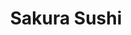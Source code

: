 ---
layout: place
title: "Sakura Sushi"
permalink: /new-jersey/hillsborough-township/sakura-sushi.html
stateAbbr: NJ
stateName: New Jersey
cityName: Hillsborough Township
seo:
  name: "Sakura Sushi"
  type: Restaurant
  links: null
description: "Sakura Sushi serves delicious sushi in Hillsborough Township, New Jersey. Try fresh Japanese dishes for a great dining experience. "
place_id: ChIJER66qL_rw4kRPm70U7f7_OU
photos:
  - name: >-
      places/ChIJER66qL_rw4kRPm70U7f7_OU/photos/AeeoHcIQhsNhcsN-nQlTGAhZja_3OzDn0nh3RMr7ULqJf9ZbYVfKozc8rC86Fm-0UnZnilELOnB_cF6hWbgRWKUj85fyE6Ce9Kms1_npN9NOghAw1DLamfLHX-GiLKMXhS4_6jrZik0CYTGyG9k9ZdUEsihDcDiwZWxh-m-I65pM7HsMmAEnsY0lO8n-VEe3hP0UpyQnSs1BSLEWEfiqFQp4I2sQf0-sMNISJFo3ztzdLy2l_wamqb-tnHMSEyIs6zDfZXr3UmCIUM7U6Q146FGyDc3fr4oNCLJb_s-i7KDRUFvtQ1Pg64yGUCfZB_j-i3kof1-mrjEgfUMMtmFp8QH6WZmEm8PpMLYb4SCTyOzhc_pGlxJdqF9pjCgNfJGkiDe5YRslcWKbqvXgE23a88rJsdB8nwWrxZ5KOdhOSZoZ0wA
    widthPx: 4032
    heightPx: 3024
    authorAttributions:
      - displayName: Ashish Nangla
        uri: https://maps.google.com/maps/contrib/112092989875088588077
        photoUri: >-
          https://lh3.googleusercontent.com/a/ACg8ocKRVr5sBffiTwaTZas7ud6HOVWsT8TBO3V3WI0dZTv5LlZinQ=s100-p-k-no-mo
    flagContentUri: >-
      https://www.google.com/local/imagery/report/?cb_client=maps_api_places.places_api&image_key=!1e10!2sCIHM0ogKEICAgIDB07ziDg&hl=en-US
    googleMapsUri: >-
      https://www.google.com/maps/place//data=!3m4!1e2!3m2!1sCIHM0ogKEICAgIDB07ziDg!2e10!4m2!3m1!1s0x89c3ebbfa8ba1e11:0xe5fcfbb753f46e3e
  - name: >-
      places/ChIJER66qL_rw4kRPm70U7f7_OU/photos/AeeoHcLqeDtAKlRWU16CEPTd0Onk3Ys60_Ii0BPFhFdMPRiVZ0xidoaawb6UcNo1HkD-_2X470edo67SqU-J1f0uVmxgo5gjO-YQOD1SRk2hFEJDX81M3SINFLrJMoI4kuzutSKJvQcHqCvBB-mcCgKmnRa8rf0uKST3OiegdRIeREJ57mWnNyW-MkqLfxtpU5iBfQSvfZ3YPHWWBZPAPxqOXtPzkjs35OEXMieBVs35PoBFzZ8emHjENo08tjda5piOM0uFIxmfZdg3UOZ281JU9eGxwjcGFAa6PvXfkcPGL1VkmNdvAbuYLa8Of57ZFnQgAn6RG-5MV37l4CiQ_MXOsiBnRmISmlX3Q0GbCHeHRa8xyxenTifZJ6-MPZX1VYXfFKSTtxatuE92rpJHpy-xLxP83WmSfL3wnZfHedt0GHY
    widthPx: 3024
    heightPx: 4032
    authorAttributions:
      - displayName: Andrea Tobar
        uri: https://maps.google.com/maps/contrib/105270371817010713055
        photoUri: >-
          https://lh3.googleusercontent.com/a-/ALV-UjXevwO-EspiO8cdfwORuwEOplAhHaDc031qJAW_76J9B2DVYDYb=s100-p-k-no-mo
    flagContentUri: >-
      https://www.google.com/local/imagery/report/?cb_client=maps_api_places.places_api&image_key=!1e10!2sCIHM0ogKEICAgIDR_5SaCA&hl=en-US
    googleMapsUri: >-
      https://www.google.com/maps/place//data=!3m4!1e2!3m2!1sCIHM0ogKEICAgIDR_5SaCA!2e10!4m2!3m1!1s0x89c3ebbfa8ba1e11:0xe5fcfbb753f46e3e
  - name: >-
      places/ChIJER66qL_rw4kRPm70U7f7_OU/photos/AeeoHcJKdiCjBWdWqGZwmNr3VxLNlWh7XBT6Y8C3dEoaPRRB_jrcF0TxiatkUYocVowSDkIlk4PywMqkfFbv3isSDd-hu50d5WUfHx8_Rvs9QDq4TtXK0Hk_7XpLKpiCDMDX9Evl3V3pjFGojPp4y1hY8pp8BxzNccQS_yZ-kupUZB7i_o-nIUXEkiEcrBacd0YakJ8Sh60YnhqOwXcsCweGpSj0kHJSJ8mirgVIyvXBaHbQ-cgETYrp6d1n1k8qzLsLdHIx1OGs8Rqyxkie74u8fdH5XdtHJRZQ0vTfQbJvx2BIswkxFOjCnlii8nMitdzfaO_uTH464YmC5nta-8oRyNjX7EoWxVEbrvMSsXtfFNDFaOL7wP1qti4O-dPxWUyoH_CwVilQv56Xwzc-7I1pmj0xMlWrCnf2SelNONNyecMIu2ky
    widthPx: 4000
    heightPx: 3000
    authorAttributions:
      - displayName: Michael V
        uri: https://maps.google.com/maps/contrib/112204927759305763339
        photoUri: >-
          https://lh3.googleusercontent.com/a-/ALV-UjV7iGy2AH2vsL2TGqLkUaQZowoAx294euzcZI9KS4ZFUptq7llAVg=s100-p-k-no-mo
    flagContentUri: >-
      https://www.google.com/local/imagery/report/?cb_client=maps_api_places.places_api&image_key=!1e10!2sCIHM0ogKEICAgIDOi9ma8QE&hl=en-US
    googleMapsUri: >-
      https://www.google.com/maps/place//data=!3m4!1e2!3m2!1sCIHM0ogKEICAgIDOi9ma8QE!2e10!4m2!3m1!1s0x89c3ebbfa8ba1e11:0xe5fcfbb753f46e3e
  - name: >-
      places/ChIJER66qL_rw4kRPm70U7f7_OU/photos/AeeoHcJJ_Dp6t7Jp3vCy_Mpyrr88_NdIuMEeLogs0gQdP1-N9Io0lvN8lkQ1sr1X9t9HNkGsNjLa1p1CsmW4nLhbDK_eFF2rrKkxiJpogqfwPC2qKzSe_2b5bOCFrepY0sdtYdTEIAN46DxaUYvBFj6fOfKniuT8Fpkx_6bukUBNE7_NRUu_dj7A54g7R71pjTjCK-DfJH1X6BHdS_JTy_PamX79cUrl86Y4o-Vma_vSPz_4IH4NO7ImKSWwbKwupsIDiY3yBeaZGEdxrQcJl1uqmHHCRaoJBwOOXUSp8pIbcndIWB9i8BRQhwd4a1p9_sRytXeMoU4tbXaOIoxHaNU_IOOOIGVa_aYNBTs12fsdIIjY0TMJxu-Sr9AibwwN-IzYJX2A0c1QJg0Chny_XLNgk_Eq-JS7F-oxhpYobS_XNB-oSw
    widthPx: 3120
    heightPx: 4160
    authorAttributions:
      - displayName: Oscar Trapp
        uri: https://maps.google.com/maps/contrib/117349492550319132032
        photoUri: >-
          https://lh3.googleusercontent.com/a-/ALV-UjUSO6w1HGpt_baLpTBqz_TmQXnrSF52Yz4dDQOo2y7iFKEW7OlAkw=s100-p-k-no-mo
    flagContentUri: >-
      https://www.google.com/local/imagery/report/?cb_client=maps_api_places.places_api&image_key=!1e10!2sCIHM0ogKEICAgICk4unaXw&hl=en-US
    googleMapsUri: >-
      https://www.google.com/maps/place//data=!3m4!1e2!3m2!1sCIHM0ogKEICAgICk4unaXw!2e10!4m2!3m1!1s0x89c3ebbfa8ba1e11:0xe5fcfbb753f46e3e
  - name: >-
      places/ChIJER66qL_rw4kRPm70U7f7_OU/photos/AeeoHcL1mGfSQeJjHPFQTvRAvgK7Gi7JoABNRIiQN86QgkEbU6ZguJDOP6fLUVNqUb4nJ5MWmmDWUQbU9PRwbj9lXC2XI92Vq8Q_r6SzdXSYkfBPWmS39WwllLOsy_Jh7UIcrVhV4wkq6zZXF-fWD3zUBrVOoG8s_MsLG0PJ8VddAruNCYQAks7bjO-IzouErnPGXo4N4YV7JcuXxnbK8O-yhO183sCnvOjG3uw2z87h2gITPvyGTD9wttk4eB5xXiFLsDerqFY22pycxY0PVImoYr4CHVZMfoAVf7-ubZTlRUIvTshFIHmZ7PsUBlsg0sqc2T8RAf9_gUPP55Li5OEWIG1jaYTB8qNH3lL1TXd-DDPYFnenMBJxCauDIGVTNHw-HqvMaP0CQAEomi-wIdu9zXmtmQBNrP7XPHttXorvxuYT5Q
    widthPx: 3024
    heightPx: 4032
    authorAttributions:
      - displayName: Emily Raber
        uri: https://maps.google.com/maps/contrib/109335949181526792703
        photoUri: >-
          https://lh3.googleusercontent.com/a-/ALV-UjWd97v5qCHQOdn0-3y5wU43DGILaE2xoKkVCImZav_AJQU1zOgt=s100-p-k-no-mo
    flagContentUri: >-
      https://www.google.com/local/imagery/report/?cb_client=maps_api_places.places_api&image_key=!1e10!2sCIHM0ogKEICAgICOhJ-Ndg&hl=en-US
    googleMapsUri: >-
      https://www.google.com/maps/place//data=!3m4!1e2!3m2!1sCIHM0ogKEICAgICOhJ-Ndg!2e10!4m2!3m1!1s0x89c3ebbfa8ba1e11:0xe5fcfbb753f46e3e
  - name: >-
      places/ChIJER66qL_rw4kRPm70U7f7_OU/photos/AeeoHcKlac_kxf5DCmC5wtq4I9E8nIJqurO76fA_m_9G1O-Q41-V76deXSPXRHg3rXUb_fX0b_Rk2gvaqsic-ejYozJ0yljAZa-3qVKSum4gQsoePGiO6BFWnnoQ2tIUHzqx65dq2DkirlfzjGEb12_3INosopeYNRWAGl1Xk0yoOSPUBZ-e9vSZ72dOqHeerdLGZek9zo601NmUEYBYS2Zq7QW19PCFffdeYgpdKvcFwGc39b_SRIAv7Es2si1OUZN2W9REm8EcrrrZXAbgRqbBkmYrX_6KvhNbo-3c5MYXaIief3ihMIJReDy3ALXbwsNXjiBElewaPcGJmigDm2IxcKzbcJr4dS0n0BWvJZfP9eJNbv9oUAjDGgBjmh-_0EOMa-ZhqwHHDFReXZfuCAG_RR6TRI-UyfkvfDYDSISUXoP0xw
    widthPx: 3024
    heightPx: 4032
    authorAttributions:
      - displayName: Ivy Usansky
        uri: https://maps.google.com/maps/contrib/105087588930371737107
        photoUri: >-
          https://lh3.googleusercontent.com/a/ACg8ocKd16mESJmo8yFBt50JusmIasWeptScgx5ySFDqJ7EShGINxQ=s100-p-k-no-mo
    flagContentUri: >-
      https://www.google.com/local/imagery/report/?cb_client=maps_api_places.places_api&image_key=!1e10!2sCIHM0ogKEICAgIC8hOLfNw&hl=en-US
    googleMapsUri: >-
      https://www.google.com/maps/place//data=!3m4!1e2!3m2!1sCIHM0ogKEICAgIC8hOLfNw!2e10!4m2!3m1!1s0x89c3ebbfa8ba1e11:0xe5fcfbb753f46e3e
  - name: >-
      places/ChIJER66qL_rw4kRPm70U7f7_OU/photos/AeeoHcJC_KIFuS8lz46nA7NU3Aefr0pgdEWVU0V1G0wrOpb-nmeiZkQhfw3dKIzkr0Y2fnDSc2ys4QF7I25mIGGKF_2XYBKVI_XvAsmSXNwulqO74LCBeuqcs93ryd7CqyexnukbKkIrpN9GnvnHCvnde479ZpwSYf2PNdvSrWdQF1tJwJPQR46j-8gecS161j3VCOp3FdSitAQacRMWL9tB1hGxDNIMgHK-MaN1gPxJO-v0pSNiDYrYZVBggSApuQXrlDo5uASu1v_nedPIcz8UERjr42RifK8DzOBoEaUv4deIb7KcDTH8ASpe_ZoIjkzKj2-UpJUXGdOzqhuXk7EFbenD3QM4ua4jsY6yOzuqtJyZTGqiip6fQKvvAwGE9_xd1wJw2WGqHEoxzOmZZHeos0oUrRhNcHUeRoWuohptvLWquQ
    widthPx: 4000
    heightPx: 3000
    authorAttributions:
      - displayName: Michael V
        uri: https://maps.google.com/maps/contrib/112204927759305763339
        photoUri: >-
          https://lh3.googleusercontent.com/a-/ALV-UjV7iGy2AH2vsL2TGqLkUaQZowoAx294euzcZI9KS4ZFUptq7llAVg=s100-p-k-no-mo
    flagContentUri: >-
      https://www.google.com/local/imagery/report/?cb_client=maps_api_places.places_api&image_key=!1e10!2sCIHM0ogKEICAgIDOi9n6Xg&hl=en-US
    googleMapsUri: >-
      https://www.google.com/maps/place//data=!3m4!1e2!3m2!1sCIHM0ogKEICAgIDOi9n6Xg!2e10!4m2!3m1!1s0x89c3ebbfa8ba1e11:0xe5fcfbb753f46e3e
  - name: >-
      places/ChIJER66qL_rw4kRPm70U7f7_OU/photos/AeeoHcKNrP_PSJZlEGuJPLhW7tV_y3DBSWjy2X2_2xszlvwb8WsWujaNsYZNUMI2UZn4wz4gK2TUQtUtKM4-IITLSS4Pb4gO9vAgjoMQcvYGldbXEP6YZMNweI9FqjgTbFLn5GN6mIcTwge5l-_iCnB1hQZ9defTzfLANAEKmC0v-_Px-xwIAhfFjnEn4scv7iJymKx-01KkBKxG9FshZVEJlXKduIg-H0xIjc0REIDPxt5JgJ4LhB0K_Ba8tjphkAIRhQIKciq57Vw-AM-CLqJNE6Eib4BzNeNrofSb81dPANLhUUKxj4bQN5t14zkXeqnWdSPAkwUvt9vOWdONSXeHdScC-msn5rYH35TNTumZFcFoiFuvPNJhtusXUBUQPLiKwHkbl70fVwWEMAvM_1xaz4NmCnFwaPwIVzd5qxB2q1qtiA
    widthPx: 3024
    heightPx: 3024
    authorAttributions:
      - displayName: Heather Svenson
        uri: https://maps.google.com/maps/contrib/110994843975835461052
        photoUri: >-
          https://lh3.googleusercontent.com/a-/ALV-UjWZFm2n0hWdBht7QrZPea4AXxWzUt2CNHKzEWOVFfN49SGj6hqK=s100-p-k-no-mo
    flagContentUri: >-
      https://www.google.com/local/imagery/report/?cb_client=maps_api_places.places_api&image_key=!1e10!2sCIHM0ogKEICAgIDm1eWebA&hl=en-US
    googleMapsUri: >-
      https://www.google.com/maps/place//data=!3m4!1e2!3m2!1sCIHM0ogKEICAgIDm1eWebA!2e10!4m2!3m1!1s0x89c3ebbfa8ba1e11:0xe5fcfbb753f46e3e
  - name: >-
      places/ChIJER66qL_rw4kRPm70U7f7_OU/photos/AeeoHcK-nmGndjdUWkhbgw3NLQw_MORwzp7Iw0HZyAaMuctBWISwbykouHEUQEBJu-b5tljxB7aC2hi88XnmTQx6Z18ToCv7BK_34u6QgYlcI1XdrN4xypcChN0qS1cvG7QYo8RGnSysGm6MFwc_oUg5KfY-p69Ggn5VENmrz8FQQEYuDp_mZi2rGL5ZkPHNbTHmRLTk2aO7Yx7KD-QDrxdmH_rEM0WftE06GCHE8MiBfWRHt00J5iqQdUzloOFdxyDhZbTssFQV0808YFd2Zm-jH64k1Op8mXVhgfoJF3OyzpRULNluOMOIb_ru8T8u-QTB71AA1Q_dYBLygftCWqIHdSevBnuxK-jblJcN4pEalo2MqYGUlSsW9RJNSjaFYXuc371kzo3R5JGCSTuHAjLNpYd_fwm8TiP8Rt8bzEjRrww
    widthPx: 2576
    heightPx: 1932
    authorAttributions:
      - displayName: Paola Caro
        uri: https://maps.google.com/maps/contrib/117286791666630573295
        photoUri: >-
          https://lh3.googleusercontent.com/a-/ALV-UjWualjxGyggNceY5fg7iwFXMJpLmsejgq6X8P7FQsYXZkwpXXa0xQ=s100-p-k-no-mo
    flagContentUri: >-
      https://www.google.com/local/imagery/report/?cb_client=maps_api_places.places_api&image_key=!1e10!2sCIHM0ogKEICAgIDEmPHrFQ&hl=en-US
    googleMapsUri: >-
      https://www.google.com/maps/place//data=!3m4!1e2!3m2!1sCIHM0ogKEICAgIDEmPHrFQ!2e10!4m2!3m1!1s0x89c3ebbfa8ba1e11:0xe5fcfbb753f46e3e
  - name: >-
      places/ChIJER66qL_rw4kRPm70U7f7_OU/photos/AeeoHcIp-feSPpFGQhGuxPA77T_rszZ5br6OIzj5TDjIbinFe2Y30atoGue5ODXVlxLBIcYTFdbBzC9coZTs5FhnABvvTyujdV35YeVdIKypEMu3UGBHTHQmuEaIy3XGoIjHL8MINQ9Zdo6Uuul9aL4Kc8y523zncGqu0DDp9EKj9W-mIYgyhihOBSJMEsD36gzgNv-H41UsU8_VcaRQ0GbxPvTpS9lZacW4j2GfxM0oOjd2gzBW0hi6myTNX9E-eADgaWFCZ2tjQ_HXbT5oD9zFpkpseWD28lHgMdwRUQrLIiqA8A
    widthPx: 3024
    heightPx: 4032
    authorAttributions:
      - displayName: Sakura Sushi
        uri: https://maps.google.com/maps/contrib/109584447099384165634
        photoUri: >-
          https://lh3.googleusercontent.com/a/ACg8ocJS29LVy776IqRW7cfZhuOiEAioZgWzgcplx1fjgL8YHhmn_g=s100-p-k-no-mo
    flagContentUri: >-
      https://www.google.com/local/imagery/report/?cb_client=maps_api_places.places_api&image_key=!1e10!2sAF1QipMVqULGGvPDdBD4PeXaWUdtA4coy0LdnyxmQEBp&hl=en-US
    googleMapsUri: >-
      https://www.google.com/maps/place//data=!3m4!1e2!3m2!1sAF1QipMVqULGGvPDdBD4PeXaWUdtA4coy0LdnyxmQEBp!2e10!4m2!3m1!1s0x89c3ebbfa8ba1e11:0xe5fcfbb753f46e3e
address: '220 Triangle Rd # 228, Hillsborough Township, NJ 08844, USA'
street: '220 Triangle Rd # 228'
city: Hillsborough Township
state: NJ
zip: '08844'
country: USA
neighborhood: Hillsborough
latitude: '40.513894'
longitude: '-74.661587'
accessibility_options:
  wheelchairAccessibleParking: true
  wheelchairAccessibleEntrance: true
  wheelchairAccessibleRestroom: true
  wheelchairAccessibleSeating: true
business_status: OPERATIONAL
name: Sakura Sushi
google_maps_links:
  directionsUri: >-
    https://www.google.com/maps/dir//''/data=!4m7!4m6!1m1!4e2!1m2!1m1!1s0x89c3ebbfa8ba1e11:0xe5fcfbb753f46e3e!3e0
  placeUri: https://maps.google.com/?cid=16572397493622697534
  writeAReviewUri: >-
    https://www.google.com/maps/place//data=!4m3!3m2!1s0x89c3ebbfa8ba1e11:0xe5fcfbb753f46e3e!12e1
  reviewsUri: >-
    https://www.google.com/maps/place//data=!4m4!3m3!1s0x89c3ebbfa8ba1e11:0xe5fcfbb753f46e3e!9m1!1b1
  photosUri: >-
    https://www.google.com/maps/place//data=!4m3!3m2!1s0x89c3ebbfa8ba1e11:0xe5fcfbb753f46e3e!10e5
primary_type: Sushi Restaurant
opening_hours:
  regular: null
  current: null
secondary_opening_hours:
  regular:
    weekdayDescriptions: null
    type: null
  current:
    weekdayDescriptions: null
    type: null
phone: null
price_level: null
price_range: null
rating: null
rating_count: 0
website: null
reviews: null
parking_options: null
payment_options: null
allow_dogs: null
curbside_pickup: null
delivery: null
dine_in: null
good_for_children: null
good_for_groups: null
good_for_sports: null
live_music: null
menu_for_children: null
outdoor_seating: null
reservable: null
restroom: null
serves_beer: null
serves_breakfast: null
serves_brunch: null
serves_cocktails: null
serves_coffee: null
serves_dinner: null
serves_dessert: null
serves_lunch: null
serves_vegetarian_food: null
serves_wine: null
takeout: null
summary: null

---